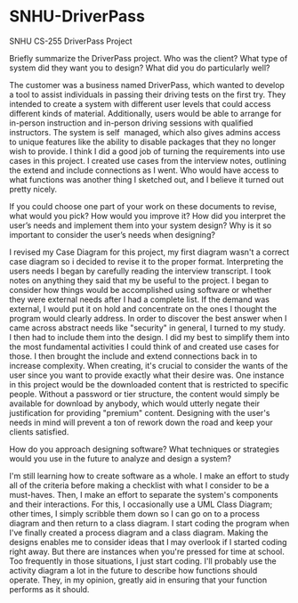 # SNHU-DriverPass
SNHU CS-255 DriverPass Project

Briefly summarize the DriverPass project. Who was the client? What type of system did they want you to design? What did you do particularly well?

  The customer was a business named DriverPass, which wanted to develop a tool to assist individuals in passing their driving tests on the first try. They intended to create a system with different user levels that could access different kinds of material. Additionally, users would be able to arrange for in-person instruction and in-person driving sessions with qualified instructors. The system is self  managed, which also gives admins access to unique features like the ability to disable packages that they no longer wish to provide. I think I did a good job of turning the requirements into use cases in this project. I created use cases from the interview notes, outlining the extend and include connections as I went. Who would have access to what functions was another thing I sketched out, and I believe it turned out pretty nicely.

If you could choose one part of your work on these documents to revise, what would you pick? How would you improve it? How did you interpret the user’s needs and implement them into your system design? Why is it so important to consider the user’s needs when designing?

  I revised my Case Diagram for this project, my first diagram wasn't a correct case diagram so i decided to revise it to the proper format. Interpreting the users needs I began by carefully reading the interview transcript. I took notes on anything they said that my be useful to the project. I began to consider how things would be accomplished using software or whether they were external needs after I had a complete list. If the demand was external, I would put it on hold and concentrate on the ones I thought the program would clearly address. In order to discover the best answer when I came across abstract needs like "security" in general, I turned to my study. I then had to include them into the design. I did my best to simplify them into the most fundamental activities I could think of and created use cases for those. I then brought the include and extend connections back in to increase complexity. When creating, it's crucial to consider the wants of the user since you want to provide exactly what their desire was. One instance in this project would be the downloaded content that is restricted to specific people. Without a password or tier structure, the content would simply be available for download by anybody, which would utterly negate their justification for providing "premium" content. Designing with the user's needs in mind will prevent a ton of rework down the road and keep your clients satisfied.

How do you approach designing software? What techniques or strategies would you use in the future to analyze and design a system?

  I'm still learning how to create software as a whole. I make an effort to study all of the criteria before making a checklist with what I consider to be a must-haves. Then, I make an effort to separate the system's components and their interactions. For this, I occasionally use a UML Class Diagram; other times, I simply scribble them down so I can go on to a process diagram and then return to a class diagram. I start coding the program when I've finally created a process diagram and a class diagram. Making the designs enables me to consider ideas that I may overlook if I started coding right away. But there are instances when you're pressed for time at school. Too frequently in those situations, I just start coding. I'll probably use the activity diagram a lot in the future to describe how functions should operate. They, in my opinion, greatly aid in ensuring that your function performs as it should.
